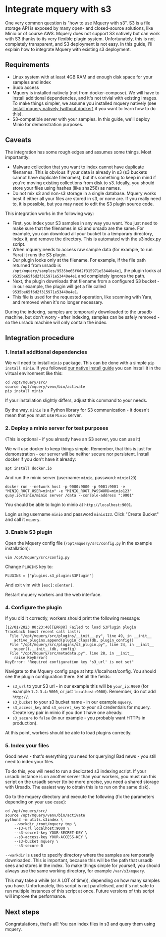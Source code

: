 # Integrate mquery with s3

One very common question is "how to use Mquery with s3". S3 is a file storage
API is exposed by many open- and closed-source solutions, like Minio or of course
AWS. Mquery does not support S3 natively but can work with S3 thanks to its
very flexible plugin system. Unfortunately, this is not completely transparent,
and S3 deployment is not easy. In this guide, I'll explain how to integrate
Mquery with existing s3 deployment.

## Requirements

* Linux system with at least 4GB RAM and enough disk space for your samples
and index
* Sudo access
* Mquery is installed natively (not from docker-compose). We will have to
install additional dependencies, and it's not trivial with existing images.
To make things simpler, we assume you installed mquery natively (see
[Install mquery natively (without docker)](./install-native.md) if you want to
learn how to do this).
* S3-compatible server with your samples. In this guide, we'll deploy Minio for
demonstration purposes.

## Caveats

The integration has some rough edges and assumes some things. Most importantly:

* Malware collection that you want to index cannot have duplicate filenames. This is obvious if your data is already in s3 (s3 buckets cannot have
duplicate filenames), but it's something to keep in mind if you're moving
existing collections from disk to s3. Ideally, you should store your files
using hashes (like sha256) as names.
* Do not mix s3 and non-s3 storage in a single database. Mquery works best if
either all your files are stored in s3, or none are. If you really need to,
it is possible, but you may need to edit the S3 plugin source code.

This integration works in the following way:

* First, you index your S3 samples in any way you want. You just need to
  make sure that the filenames in s3 and ursadb are the same. For example,
  you can download all your bucket to a temporary directory, index it,
  and remove the directory. This is automated with the s3index.py script.
* When mquery needs to access raw sample data (for example, to run Yara)
  it runs the S3 plugin.
* Our plugin looks only at the filename. For example, if the file path returned
  from ursadb is `/opt/mquery/samples/9535be65f6d2f315971e53440e4e1`, the plugin
  looks at `9535be65f6d2f315971e53440e4e1` and completely ignores the path.
* Next, the plugin downloads that filename from a configured S3 bucket - in our
  example, the plugin will get a file called `9535be65f6d2f315971e53440e4e1`.
* This file is used for the requested operation, like scanning with Yara,
  and removed when it's no longer necessary.

During the indexing, samples are temporarily downloaded to the ursadb machine, but
don't worry - after indexing, samples can be safely removed - so the ursadb machine
will only contain the index.

## Integration procedure

### 1. Install additional dependencies

We will need to install `minio` package. This can be done with a simple
`pip install minio`. If you followed [our native install
guide](./install-native.md) you can install it in the virtual environment
like this:

```
cd /opt/mquery/src/
source /opt/mquery/venv/bin/activate
pip install minio
```

If your installation slightly differs, adjust this command to your needs.

By the way, `minio` is a Python library for S3 communication - it doesn't mean
that you must use `Minio` server.

### 2. Deploy a minio server for test purposes

(This is optional - if you already have an S3 server, you can use it)

We will use docker to keep things simple. Remember, that this is just for
demonstration - our server will be neither secure nor persistent. Install docker if you don't have it already:

```
apt install docker.io
```

And run the minio server (username: `minio`, password: `minio123`)

```
docker run --network host -p 9000:9000 -p 9001:9001 -e "MINIO_ROOT_USER=minio" -e "MINIO_ROOT_PASSWORD=minio123" quay.io/minio/minio server /data --console-address ":9001"
```

You should be able to login to minio at `http://localhost:9001`.

Login using username `minio` and password `minio123`. Click "Create Bucket"
and call it `mquery`.

### 3. Enable S3 plugin

Open the Mquery config file (`/opt/mquery/src/config.py` in the example installation):

```
vim /opt/mquery/src/config.py
```

Change `PLUGINS` key to:

```
PLUGINS = ["plugins.s3_plugin:S3Plugin"]
```

And exit vim with `[esc]:x[enter]`.

Restart mquery workers and the web interface.

### 4. Configure the plugin

If you did it correctly, workers should print the following message:

```
[12/01/2023 00:23:40][ERROR] Failed to load S3Plugin plugin
Traceback (most recent call last):
  File "/opt/mquery/src/plugins/__init__.py", line 49, in __init__
    active_plugins.append(plugin_class(db, plugin_config))
  File "/opt/mquery/src/plugins/s3_plugin.py", line 24, in __init__
    super().__init__(db, config)
  File "/opt/mquery/src/metadata.py", line 28, in __init__
    raise KeyError(
KeyError: "Required configuration key 's3_url' is not set"
```

Navigate to the Mquery config page at http://localhost/config. You should see
the plugin configuration there. Set all the fields:

* `s3_url` to your S3 url - in our example this will be `your_ip:9000` (for
   example `1.2.3.4:9000`, or just `localhost:9000`).
   Remember, do not add `http://`.
* `s3_bucket` to your s3 bucket name - in our example `mquery`.
* `s3_access_key` and `s3_secret_key` to your s3 credentials for mquery.
  Create key pair in minio if you don't have one already.
* `s3_secure` to `false` (in our example - you probably want HTTPs in production).

At this point, workers should be able to load plugins correctly.

### 5. Index your files

Good news - that's everything you need for querying! Bad news - you still
need to index your files.

To do this, you will need to run a dedicated s3 indexing script. If your ursadb
instance is on another server than your workers, you must run this script on
the ursadb server (to be more precise, you need a shared storage with Ursadb.
The easiest way to obtain this is to run on the same disk).

Go to the mquery directory and execute the following (fix the parameters
depending on your use case):

```
cd /opt/mquery/src/
source /opt/mquery/venv/bin/activate
python3 -m utils.s3index \
    --workdir /root/mquery_tmp \
    --s3-url localhost:9000 \
    --s3-secret-key YOUR-SECRET-KEY \
    --s3-access-key YOUR-ACCESS-KEY \
    --s3-bucket mquery \
    --s3-secure 0
```

`--workdir` is used to specify directory where the samples are temporarily downloaded. This is important, because this will be the path that ursadb sees
and stores in the index. To make things simple for yourself, you should
always use the same working directory, for example `/var/s3/mquery`.

This may take a while (or A LOT of time)), depending on how many samples you have.
Unfortunately, this script is not parallelised, and it's not safe to run
multiple instances of this script at once. Future versions of this script
will improve the performance.

## Next steps

Congratulations, that's all! You can index files in s3 and query them
using mquery.
